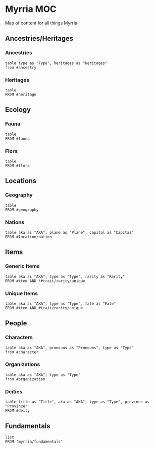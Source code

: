 # Myrria MOC
Map of content for all things Myrria
## Ancestries/Heritages
### Ancestries
```dataview
table type as "Type", heritages as "Heritages"
from #ancestry 
```
### Heritages
```dataview
table
FROM #heritage
```
## Ecology
### Fauna
```dataview
table
FROM #fauna
```
### Flora
```dataview
table
FROM #flora
```

## Locations
### Geography
```dataview
table
FROM #geography
```
### Nations
```dataview
table aka as "AKA", plane as "Plane", capital as "Capital"
FROM #location/nation 
```
## Items
### Generic Items
```dataview
table aka as "AKA", type as "Type", rarity as "Rarity"
FROM #item AND !#trait/rarity/unique
```
### Unique Items
```dataview
table aka as "AKA", type as "Type", fate as "Fate"
FROM #item AND #trait/rarity/unique 
```
## People
### Characters
```dataview
table aka as "AKA", pronouns as "Pronouns", type as "Type"
from #character
```
### Organizations
```dataview
table aka as "AKA", type as "Type"
from #organization 
```
### Deities
```dataview
table title as "Title", aka as "AKA", type as "Type", province as "Province"
FROM #deity
```

## Fundamentals
```dataview
list
FROM "myrria/fundamentals"
```
